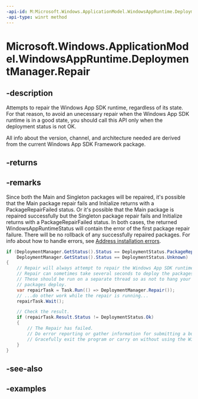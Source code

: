 ```yaml
---
-api-id: M:Microsoft.Windows.ApplicationModel.WindowsAppRuntime.DeploymentManager.Repair
-api-type: winrt method
---
```


# Microsoft.Windows.ApplicationModel.WindowsAppRuntime.DeploymentManager.Repair

<!--
public static Microsoft.Windows.ApplicationModel.WindowsAppRuntime.DeploymentResult Repair ();
-->


## -description

Attempts to repair the Windows App SDK runtime, regardless of its state. For that reason, to avoid an unecessary repair when the Windows App SDK runtime is in a good state, you should call this API only when the deployment status is not OK.

All info about the version, channel, and architecture needed are derived from the current Windows App SDK Framework package.

## -returns

## -remarks

Since both the Main and Singleton packages will be repaired, it's possible that the Main package repair fails and Initialize returns with a PackageRepairFailed status. Or it's possible that the Main package is repaired successfully but the Singleton package repair fails and Initialize returns with a PackageRepairFailed status. In both cases, the returned WindowsAppRuntimeStatus will contain the error of the first package repair failure. There will be no rollback of any successfully repaired packages. For info about how to handle errors, see [Address installation errors](/windows/apps/windows-app-sdk/deploy-packaged-apps#address-installation-errors).

```csharp
if (DeploymentManager.GetStatus().Status == DeploymentStatus.PackageRepairRequired ||
    DeploymentManager.GetStatus().Status == DeploymentStatus.Unknown)
{
    // Repair will always attempt to repair the Windows App SDK runtime regardless of its state.
    // Repair can sometimes take several seconds to deploy the packages.
    // These should be run on a separate thread so as not to hang your app while the
    // packages deploy.
    var repairTask = Task.Run(() => DeploymentManager.Repair());
    // ...do other work while the repair is running...
    repairTask.Wait();

    // Check the result.
    if (repairTask.Result.Status != DeploymentStatus.Ok)
    {
        // The Repair has failed.
        // Do error reporting or gather information for submitting a bug.
        // Gracefully exit the program or carry on without using the Windows App SDK runtime.
    }
}
```

## -see-also

## -examples

